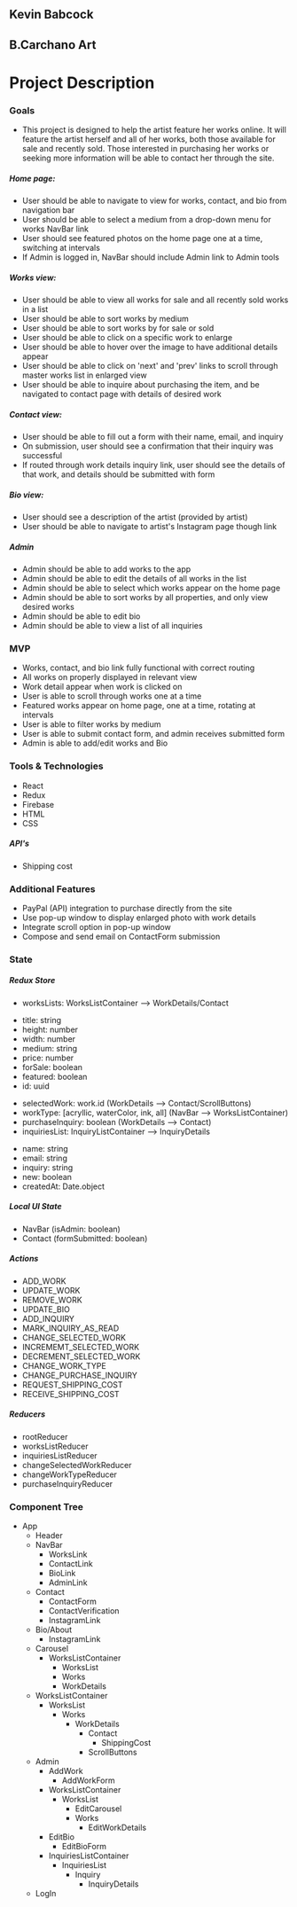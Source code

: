 ## Kevin Babcock

## B.Carchano Art

# Project Description

### Goals

 * This project is designed to help the artist feature her works online. It will feature the artist herself and all of her works, both those available for sale and recently sold. Those interested in purchasing her works or seeking more information will be able to contact her through the site.

##### Home page:
 * User should be able to navigate to view for works, contact, and bio from navigation bar
 * User should be able to select a medium from a drop-down menu for works NavBar link
 * User should see featured photos on the home page one at a time, switching at intervals
 * If Admin is logged in, NavBar should include Admin link to Admin tools

##### Works view:
 * User should be able to view all works for sale and all recently sold works in a list
 * User should be able to sort works by medium
 * User should be able to sort works by for sale or sold
 * User should be able to click on a specific work to enlarge
 * User should be able to hover over the image to have additional details appear
 * User should be able to click on 'next' and 'prev' links to scroll through master works list in enlarged view
 * User should be able to inquire about purchasing the item, and be navigated to contact page with details of desired work

##### Contact view:
 * User should be able to fill out a form with their name, email, and inquiry
 * On submission, user should see a confirmation that their inquiry was successful
 * If routed through work details inquiry link, user should see the details of that work, and details should be submitted with form

##### Bio view:
 * User should see a description of the artist (provided by artist)
 * User should be able to navigate to artist's Instagram page though link

##### Admin
 * Admin should be able to add works to the app
 * Admin should be able to edit the details of all works in the list
 * Admin should be able to select which works appear on the home page
 * Admin should be able to sort works by all properties, and only view desired works
 * Admin should be able to edit bio
 * Admin should be able to view a list of all inquiries

### MVP
 * Works, contact, and bio link fully functional with correct routing
 * All works on properly displayed in relevant view
 * Work detail appear when work is clicked on
 * User is able to scroll through works one at a time
 * Featured works appear on home page, one at a time, rotating at intervals
 * User is able to filter works by medium
 * User is able to submit contact form, and admin receives submitted form
 * Admin is able to add/edit works and Bio

### Tools & Technologies
 * React
 * Redux
 * Firebase
 * HTML
 * CSS

##### API's
 * Shipping cost

### Additional Features
 * PayPal (API) integration to purchase directly from the site
 * Use pop-up window to display enlarged photo with work details
 * Integrate scroll option in pop-up window
 * Compose and send email on ContactForm submission

### State

##### Redux Store
 * worksLists: WorksListContainer --> WorkDetails/Contact
  - title: string
  - height: number
  - width: number
  - medium: string
  - price: number
  - forSale: boolean
  - featured: boolean
  - id: uuid
 * selectedWork: work.id (WorkDetails --> Contact/ScrollButtons)
 * workType: [acryllic, waterColor, ink, all] (NavBar --> WorksListContainer)
 * purchaseInquiry: boolean (WorkDetails --> Contact)
 * inquiriesList: InquiryListContainer --> InquiryDetails
  - name: string
  - email: string
  - inquiry: string
  - new: boolean
  - createdAt: Date.object

##### Local UI State
 * NavBar (isAdmin: boolean)
 * Contact (formSubmitted: boolean)

##### Actions
 * ADD_WORK
 * UPDATE_WORK
 * REMOVE_WORK
 * UPDATE_BIO
 * ADD_INQUIRY
 * MARK_INQUIRY_AS_READ
 * CHANGE_SELECTED_WORK
 * INCREMEMT_SELECTED_WORK
 * DECREMENT_SELECTED_WORK
 * CHANGE_WORK_TYPE
 * CHANGE_PURCHASE_INQUIRY
 * REQUEST_SHIPPING_COST
 * RECEIVE_SHIPPING_COST

##### Reducers
 * rootReducer
 * worksListReducer
 * inquiriesListReducer
 * changeSelectedWorkReducer
 * changeWorkTypeReducer
 * purchaseInquiryReducer

### Component Tree
  - App
    - Header
    - NavBar
      - WorksLink
      - ContactLink
      - BioLink
      - AdminLink
    - Contact
      - ContactForm
      - ContactVerification
      - InstagramLink
    - Bio/About
      - InstagramLink
    - Carousel
      - WorksListContainer
        - WorksList
         - Works
          - WorkDetails
    - WorksListContainer
      - WorksList
        - Works
          - WorkDetails
            - Contact
              - ShippingCost
            - ScrollButtons
    - Admin
      - AddWork
        - AddWorkForm
      - WorksListContainer  
        - WorksList
          - EditCarousel
          - Works
            - EditWorkDetails
      - EditBio      
        - EditBioForm
      - InquiriesListContainer
        - InquiriesList
          - Inquiry
            - InquiryDetails
    - LogIn        
